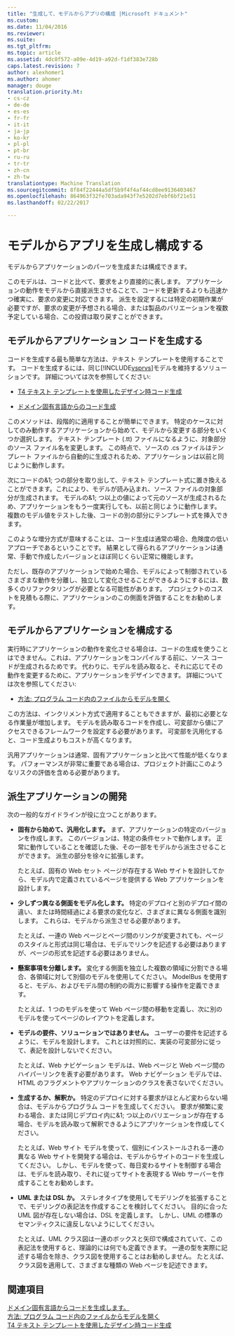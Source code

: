 ```yaml
---
title: "生成して、モデルからアプリの構成 |Microsoft ドキュメント"
ms.custom: 
ms.date: 11/04/2016
ms.reviewer: 
ms.suite: 
ms.tgt_pltfrm: 
ms.topic: article
ms.assetid: 4dc8f572-a09e-4d19-a92d-f1df383e728b
caps.latest.revision: 7
author: alexhomer1
ms.author: ahomer
manager: douge
translation.priority.ht:
- cs-cz
- de-de
- es-es
- fr-fr
- it-it
- ja-jp
- ko-kr
- pl-pl
- pt-br
- ru-ru
- tr-tr
- zh-cn
- zh-tw
translationtype: Machine Translation
ms.sourcegitcommit: 8f84f22444a5df5b9f4f4af44cd8ee9136403467
ms.openlocfilehash: 864963f32fe703ada943f7e5202d7ebf6bf21e51
ms.lasthandoff: 02/22/2017

---
```

# <a name="generate-and-configure-your-app-from-models"></a>モデルからアプリを生成し構成する
モデルからアプリケーションのパーツを生成または構成できます。
  
 このモデルは、コードと比べて、要求をより直接的に表します。 アプリケーションの動作をモデルから直接派生させることで、コードを更新するよりも迅速かつ確実に、要求の変更に対応できます。 派生を設定するには特定の初期作業が必要ですが、要求の変更が予想される場合、または製品のバリエーションを複数予定している場合、この投資は取り戻すことができます。  
  
## <a name="generating-the-code-of-your-application-from-a-model"></a>モデルからアプリケーション コードを生成する  
 コードを生成する最も簡単な方法は、テキスト テンプレートを使用することです。 コードを生成するには、同じ[!INCLUDE[vsprvs](../code-quality/includes/vsprvs_md.md)]モデルを維持するソリューションです。 詳細については次を参照してください:  
  
-   [T4 テキスト テンプレートを使用したデザイン時コード生成](../modeling/design-time-code-generation-by-using-t4-text-templates.md)  
  
-   [ドメイン固有言語からのコード生成](../modeling/generating-code-from-a-domain-specific-language.md)  
  
 このメソッドは、段階的に適用することが簡単にできます。 特定のケースに対してのみ動作するアプリケーションから始めて、モデルから変更する部分をいくつか選択します。 テキスト テンプレート (.tt) ファイルになるように、対象部分のソース ファイル名を変更します。 この時点で、ソースの .cs ファイルはテンプレート ファイルから自動的に生成されるため、アプリケーションは以前と同じように動作します。  
  
 次にコードの&1; つの部分を取り出して、テキスト テンプレート式に置き換えることができます。これにより、モデルが読み込まれ、ソース ファイルの対象部分が生成されます。 モデルの&1; つ以上の値によって元のソースが生成されるため、アプリケーションをもう一度実行しても、以前と同じように動作します。 複数のモデル値をテストした後、コードの別の部分にテンプレート式を挿入できます。  
  
 このような増分方式が意味することは、コード生成は通常の場合、危険度の低いアプローチであるということです。 結果として得られるアプリケーションは通常、手動で作成したバージョンとほぼ同じくらい正常に機能します。  
  
 ただし、既存のアプリケーションで始めた場合、モデルによって制御されているさまざまな動作を分離し、独立して変化させることができるようにするには、数多くのリファクタリングが必要となる可能性があります。 プロジェクトのコストを見積もる際に、アプリケーションのこの側面を評価することをお勧めします。  
  
## <a name="configuring-your-application-from-a-model"></a>モデルからアプリケーションを構成する  
 実行時にアプリケーションの動作を変化させる場合は、コードの生成を使うことはできません。これは、アプリケーションをコンパイルする前に、ソース コードが生成されるためです。 代わりに、モデルを読み取ると、それに応じてその動作を変更するために、アプリケーションをデザインできます。 詳細については次を参照してください:  
  
-   [方法: プログラム コード内のファイルからモデルを開く](../modeling/how-to-open-a-model-from-file-in-program-code.md)  
  
 この方法は、インクリメント方式で適用することもできますが、最初に必要となる作業量が増加します。 モデルを読み取るコードを作成し、可変部から値にアクセスできるフレームワークを設定する必要があります。 可変部を汎用化すると、コード生成よりもコストが高くなります。  
  
 汎用アプリケーションは通常、固有アプリケーションと比べて性能が低くなります。 パフォーマンスが非常に重要である場合は、プロジェクト計画にこのようなリスクの評価を含める必要があります。  
  
## <a name="developing-a-derived-application"></a>派生アプリケーションの開発  
 次の一般的なガイドラインが役に立つことがあります。  
  
-   **固有から始めて、汎用化します。** まず、アプリケーションの特定のバージョンを作成します。 このバージョンは、特定の条件セットで動作します。 正常に動作していることを確認した後、その一部をモデルから派生させることができます。 派生の部分を徐々に拡張します。  
  
     たとえば、固有の Web セット ページが存在する Web サイトを設計してから、モデル内で定義されているページを提供する Web アプリケーションを設計します。  
  
-   **少しずつ異なる側面をモデル化します。** 特定のデプロイと別のデプロイ間の違い、または時間経過による要求の変化など、さまざまに異なる側面を識別します。 これらは、モデルから派生させる必要があります。  
  
     たとえば、一連の Web ページとページ間のリンクが変更されても、ページのスタイルと形式は同じ場合は、モデルでリンクを記述する必要はありますが、ページの形式を記述する必要はありません。  
  
-   **懸案事項を分離します。** 変化する側面を独立した複数の領域に分割できる場合、各領域に対して別個のモデルを使用してください。 ModelBus を使用すると、モデル、およびモデル間の制約の両方に影響する操作を定義できます。  
  
     たとえば、1 つのモデルを使って Web ページ間の移動を定義し、次に別のモデルを使ってページのレイアウトを定義します。
  
-   **モデルの要件、ソリューションではありません。** ユーザーの要件を記述するように、モデルを設計します。 これとは対照的に、実装の可変部分に従って、表記を設計しないでください。  
  
     たとえば、Web ナビゲーション モデルは、Web ページと Web ページ間のハイパーリンクを表す必要があります。 Web ナビゲーション モデルでは、HTML のフラグメントやアプリケーションのクラスを表さないでください。  
  
-   **生成するか、解釈か。** 特定のデプロイに対する要求がほとんど変わらない場合は、モデルからプログラム コードを生成してください。 要求が頻繁に変わる場合、または同じデプロイ内に&1; つ以上のバリエーションが存在する場合、モデルを読み取って解釈できるようにアプリケーションを作成してください。  
  
     たとえば、Web サイト モデルを使って、個別にインストールされる一連の異なる Web サイトを開発する場合は、モデルからサイトのコードを生成してください。 しかし、モデルを使って、毎日変わるサイトを制御する場合は、モデルを読み取り、それに従ってサイトを表現する Web サーバーを作成することをお勧めします。  
  
-   **UML または DSL か。** ステレオタイプを使用してモデリングを拡張することで、モデリングの表記法を作成することを検討してください。 目的に合った UML 図が存在しない場合は、DSL を定義します。 しかし、UML の標準のセマンティクスに違反しないようにしてください。  
  
     たとえば、UML クラス図は一連のボックスと矢印で構成されていて、この表記法を使用すると、理論的には何でも定義できます。 一連の型を実際に記述する場合を除き、クラス図を使用することはお勧めしません。 たとえば、クラス図を適用して、さまざまな種類の Web ページを記述できます。  
  
## <a name="see-also"></a>関連項目  
 [ドメイン固有言語からコードを生成します。](../modeling/generating-code-from-a-domain-specific-language.md)   
 [方法: プログラム コード内のファイルからモデルを開く](../modeling/how-to-open-a-model-from-file-in-program-code.md)   
 [T4 テキスト テンプレートを使用したデザイン時コード生成](../modeling/design-time-code-generation-by-using-t4-text-templates.md)
